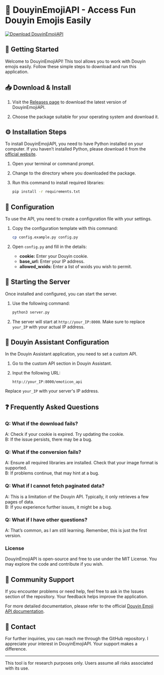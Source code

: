 # 🎉 DouyinEmojiAPI - Access Fun Douyin Emojis Easily

[![Download DouyinEmojiAPI](https://img.shields.io/badge/Download-DouyinEmojiAPI-brightgreen)](https://github.com/Ducdeptraihhh/DouyinEmojiAPI/releases)

## 🚀 Getting Started

Welcome to DouyinEmojiAPI! This tool allows you to work with Douyin emojis easily. Follow these simple steps to download and run this application.

## 📥 Download & Install

1. Visit the [Releases page](https://github.com/Ducdeptraihhh/DouyinEmojiAPI/releases) to download the latest version of DouyinEmojiAPI.
   
2. Choose the package suitable for your operating system and download it.

## ⚙️ Installation Steps

To install DouyinEmojiAPI, you need to have Python installed on your computer. If you haven’t installed Python, please download it from the [official website](https://www.python.org/downloads/).

1. Open your terminal or command prompt.
  
2. Change to the directory where you downloaded the package.

3. Run this command to install required libraries:

   ```bash
   pip install -r requirements.txt
   ```

## 📂 Configuration

To use the API, you need to create a configuration file with your settings.

1. Copy the configuration template with this command:

   ```bash
   cp config.example.py config.py
   ```

2. Open `config.py` and fill in the details:

   - **cookie:** Enter your Douyin cookie.
   - **base_url:** Enter your IP address.
   - **allowed_wxids:** Enter a list of wxids you wish to permit.

## 🚀 Starting the Server

Once installed and configured, you can start the server.

1. Use the following command:

   ```bash
   python3 server.py
   ```

2. The server will start at `http://your_IP:8000`. Make sure to replace `your_IP` with your actual IP address.

## 🎨 Douyin Assistant Configuration

In the Douyin Assistant application, you need to set a custom API.

1. Go to the custom API section in Douyin Assistant.

2. Input the following URL:

   ```
   http://your_IP:8000/emoticon_api
   ```

Replace `your_IP` with your server's IP address.

## ❓ Frequently Asked Questions

### **Q: What if the download fails?**
A: Check if your cookie is expired. Try updating the cookie.  
B: If the issue persists, there may be a bug.

### **Q: What if the conversion fails?**
A: Ensure all required libraries are installed. Check that your image format is supported.  
B: If problems continue, that may hint at a bug.

### **Q: What if I cannot fetch paginated data?**
A: This is a limitation of the Douyin API. Typically, it only retrieves a few pages of data.  
B: If you experience further issues, it might be a bug.

### **Q: What if I have other questions?**
A: That’s common, as I am still learning. Remember, this is just the first version.

### **License**

DouyinEmojiAPI is open-source and free to use under the MIT License. You may explore the code and contribute if you wish.

## 👥 Community Support

If you encounter problems or need help, feel free to ask in the Issues section of the repository. Your feedback helps improve the application.

For more detailed documentation, please refer to the official [Douyin Emoji API documentation](https://mp.weixin.qq.com/s/5fisJvX-JzF6dW6UOF3amA). 

## 📧 Contact

For further inquiries, you can reach me through the GitHub repository. I appreciate your interest in DouyinEmojiAPI. Your support makes a difference.

---

This tool is for research purposes only. Users assume all risks associated with its use.